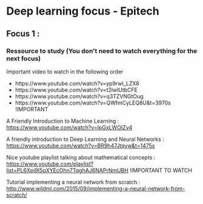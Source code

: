 # Deep learning focus - Epitech

## Focus 1 :

### Ressource to study (You don't need to watch everything for the next focus)

Important video to watch in the following order 
  <ul> 
    <li>https://www.youtube.com/watch?v=yp9rwI_LZX8 </li>
    <li>https://www.youtube.com/watch?v=t2IwlUtbCFE </li>
    <li>https://www.youtube.com/watch?v=q3TZVNGtOug </li>
    <li>https://www.youtube.com/watch?v=QWfmCyLEQ8U&t=3970s !IMPORTANT</li>
  </ul>

A Friendly Introduction to Machine Learning : 
https://www.youtube.com/watch?v=IpGxLWOIZy4

A friendly introduction to Deep Learning and Neural Networks :
https://www.youtube.com/watch?v=BR9h47Jtqyw&t=1475s

Nice youtube playlist talking about mathematical concepts : https://www.youtube.com/playlist?list=PL6Xpj9I5qXYEcOhn7TqghAJ6NAPrNmUBH !IMPORTANT TO WATCH 

Tutorial implementing a neural network from scratch : http://www.wildml.com/2015/09/implementing-a-neural-network-from-scratch/
